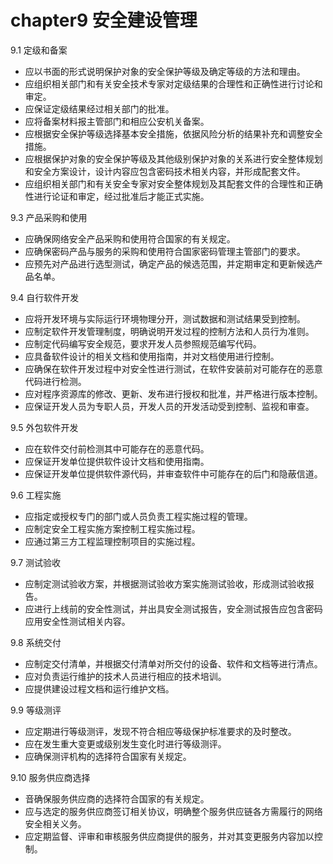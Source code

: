 # chapter9 安全建设管理

9.1 定级和备案
- 应以书面的形式说明保护对象的安全保护等级及确定等级的方法和理由。
- 应组织相关部门和有关安全技术专家对定级结果的合理性和正确性进行讨论和审定。
- 应保证定级结果经过相关部门的批准。
- 应将备案材料报主管部门和相应公安机关备案。
- 应根据安全保护等级选择基本安全措施，依据风险分析的结果补充和调整安全措施。
- 应根据保护对象的安全保护等级及其他级别保护对象的关系进行安全整体规划和安全方案设计，设计内容应包含密码技术相关内容，并形成配套文件。
- 应组织相关部门和有关安全专家对安全整体规划及其配套文件的合理性和正确性进行论证和审定，经过批准后才能正式实施。

9.3 产品采购和使用
- 应确保网络安全产品采购和使用符合国家的有关规定。
- 应确保密码产品与服务的采购和使用符合国家密码管理主管部门的要求。
- 应预先对产品进行选型测试，确定产品的候选范围，并定期审定和更新候选产品名单。

9.4 自行软件开发
- 应将开发环境与实际运行环境物理分开，测试数据和测试结果受到控制。
- 应制定软件开发管理制度，明确说明开发过程的控制方法和人员行为准则。
- 应制定代码编写安全规范，要求开发人员参照规范编写代码。
- 应具备软件设计的相关文档和使用指南，并对文档使用进行控制。
- 应确保在软件开发过程中对安全性进行测试，在软件安装前对可能存在的恶意代码进行检测。
- 应对程序资源库的修改、更新、发布进行授权和批准，并严格进行版本控制。
- 应保证开发人员为专职人员，开发人员的开发活动受到控制、监视和审查。

9.5 外包软件开发
- 应在软件交付前检测其中可能存在的恶意代码。
- 应保证开发单位提供软件设计文档和使用指南。
- 应保证开发单位提供软件源代码，并审查软件中可能存在的后门和隐蔽信道。

9.6 工程实施
- 应指定或授权专门的部门或人员负责工程实施过程的管理。
- 应制定安全工程实施方案控制工程实施过程。
- 应通过第三方工程监理控制项目的实施过程。

9.7 测试验收
- 应制定测试验收方案，并根据测试验收方案实施测试验收，形成测试验收报告。
- 应进行上线前的安全性测试，并出具安全测试报告，安全测试报告应包含密码应用安全性测试相关内容。

9.8 系统交付
- 应制定交付清单，并根据交付清单对所交付的设备、软件和文档等进行清点。
- 应对负责运行维护的技术人员进行相应的技术培训。
- 应提供建设过程文档和运行维护文档。

9.9 等级测评
- 应定期进行等级测评，发现不符合相应等级保护标准要求的及时整改。
- 应在发生重大变更或级别发生变化时进行等级测评。
- 应确保测评机构的选择符合国家有关规定。

9.10 服务供应商选择
- 音确保服务供应商的选择符合国家的有关规定。
- 应与选定的服务供应商签订相关协议，明确整个服务供应链各方需履行的网络安全相关义务。
- 应定期监督、评审和审核服务供应商提供的服务，并对其变更服务内容加以控制。